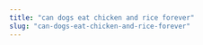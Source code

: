 ```yaml
---
title: "can dogs eat chicken and rice forever"
slug: "can-dogs-eat-chicken-and-rice-forever"
---
```


